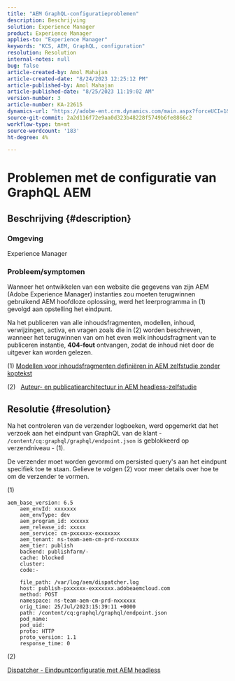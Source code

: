 ```yaml
---
title: "AEM GraphQL-configuratieproblemen"
description: Beschrijving
solution: Experience Manager
product: Experience Manager
applies-to: "Experience Manager"
keywords: "KCS, AEM, GraphQL, configuration"
resolution: Resolution
internal-notes: null
bug: false
article-created-by: Amol Mahajan
article-created-date: "8/24/2023 12:25:12 PM"
article-published-by: Amol Mahajan
article-published-date: "8/25/2023 11:19:02 AM"
version-number: 3
article-number: KA-22615
dynamics-url: "https://adobe-ent.crm.dynamics.com/main.aspx?forceUCI=1&pagetype=entityrecord&etn=knowledgearticle&id=e81bc644-7942-ee11-bdf4-6045bd006ce9"
source-git-commit: 2a2d116f72e9aa0d323b48228f5749b6fe8866c2
workflow-type: tm+mt
source-wordcount: '183'
ht-degree: 4%

---
```


# Problemen met de configuratie van GraphQL AEM

## Beschrijving {#description}


### <b>Omgeving</b>

Experience Manager

### <b>Probleem/symptomen</b>

Wanneer het ontwikkelen van een website die gegevens van zijn AEM (Adobe Experience Manager) instanties zou moeten terugwinnen gebruikend AEM hoofdloze oplossing, werd het leerprogramma in (1) gevolgd aan opstelling het eindpunt.

Na het publiceren van alle inhoudsfragmenten, modellen, inhoud, verwijzingen, activa, en vragen zoals die in (2) worden beschreven, wanneer het terugwinnen van om het even welk inhoudsfragment van te publiceren instantie, <b>404-fout</b> ontvangen, zodat de inhoud niet door de uitgever kan worden gelezen.



(1) [Modellen voor inhoudsfragmenten definiëren in AEM zelfstudie zonder koptekst](https://experienceleague.adobe.com/docs/experience-manager-learn/getting-started-with-aem-headless/graphql/multi-step/content-fragment-models.html)

(2) &#x200B; &#x200B; &#x200B;[Auteur- en publicatiearchitectuur in AEM headless-zelfstudie](https://experienceleague.adobe.com/docs/experience-manager-learn/getting-started-with-aem-headless/graphql/video-series/author-publish-architecture.html)


## Resolutie {#resolution}


Na het controleren van de verzender logboeken, werd opgemerkt dat het verzoek aan het eindpunt van GraphQL van de klant - `/content/cq:graphql/graphql/endpoint.json` is geblokkeerd op verzendniveau - (1).

De verzender moet worden gevormd om persisted query&#39;s aan het eindpunt specifiek toe te staan.
Gelieve te volgen (2) voor meer details over hoe te om de verzender te vormen.

(1)


```
aem_base_version: 6.5
    aem_envId: xxxxxxx
    aem_envType: dev
    aem_program_id: xxxxxx
    aem_release_id: xxxxx
    aem_service: cm-pxxxxxx-exxxxxxx
    aem_tenant: ns-team-aem-cm-prd-nxxxxxx
    aem_tier: publish
    backend: publishfarm/-
    cache: blocked
    cluster: 
    code:-

    file_path: /var/log/aem/dispatcher.log
    host: publish-pxxxxxx-exxxxxxx.adobeaemcloud.com
    method: POST
    namespace: ns-team-aem-cm-prd-nxxxxxx
    orig_time: 25/Jul/2023:15:39:11 +0000
    path: /content/cq:graphql/graphql/endpoint.json
    pod_name: 
    pod_uid: 
    proto: HTTP
    proto_version: 1.1
    response_time: 0
```


(2)

[Dispatcher - Eindpuntconfiguratie met AEM headless](https://experienceleague.adobe.com/docs/experience-manager-cloud-service/content/headless/deployment/dispatcher.html?lang=en)


